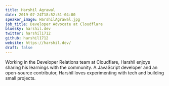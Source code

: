 ```yaml
---
title: Harshil Agrawal
date: 2019-07-24T18:52:51-04:00
speaker_image: HarshilAgrawal.jpg
job_title: Developer Advocate at Cloudflare
bluesky: harshil.dev
twitter: harshil1712
github: harshil1712
website: https://harshil.dev/
draft: false
---
```


Working in the Developer Relations team at Cloudflare, Harshil enjoys sharing his learnings with the community. A JavaScript developer and an open-source contributor, Harshil loves experimenting with tech and building small projects.
